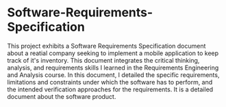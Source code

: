 # Software-Requirements-Specification
This project exhibits a Software Requirements Specification document about a reatial company seeking to implement a mobile application to keep track of it's inventory. This document integrates the critical thinking, analysis, and requirements skills I learned in the Requirements Engineering and Analysis course. In this document, I detailed the specific requirements, limitations and constraints under which the software has to perform, and the intended verification approaches for the requirements. It is a detailed document about the software product.
